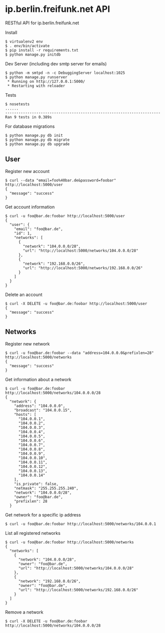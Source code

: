 ip.berlin.freifunk.net API
==========================

RESTful API for ip.berlin.freifunk.net

Install

    $ virtualenv2 env
    $ . env/bin/activate
    $ pip install -r requirements.txt
    $ python manage.py initdb


Dev Server (including dev smtp server for emails)

    $ python -m smtpd -n -c DebuggingServer localhost:1025
    $ python manage.py runserver
     * Running on http://127.0.0.1:5000/
     * Restarting with reloader


Tests

    $ nosetests
    ......
    ----------------------------------------------------------------------
    Ran 9 tests in 0.389s


For database migrations

    $ python manage.py db init
    $ python manage.py db migrate
    $ python manage.py db upgrade



User
----

Register new account

    $ curl --data "email=foo%40bar.de&password=foobar" http://localhost:5000/user
    {
      "message": "success"
    }


Get account information

    $ curl -u foo@bar.de:foobar http://localhost:5000/user
    {
      "user": {
        "email": "foo@bar.de",
        "id": 1,
        "networks": [
          {
            "network": "104.0.0.0/28",
            "url": "http://localhost:5000/networks/104.0.0.0/28"
          },
          {
            "network": "192.168.0.0/26",
            "url": "http://localhost:5000/networks/192.168.0.0/26"
          }
        ]
      }
    }


Delete an account

    $ curl -X DELETE -u foo@bar.de:foobar http://localhost:5000/user
    {
      "message": "success"
    }


Networks
--------

Register new network

    $ curl -u foo@bar.de:foobar --data "address=104.0.0.0&prefixlen=28" http://localhost:5000/networks
    {
      "message": "success"
    }


Get information about a network

    $ curl -u foo@bar.de:foobar http://localhost:5000/networks/104.0.0.0/28
    {
      "network": {
        "address": "104.0.0.0",
        "broadcast": "104.0.0.15",
        "hosts": [
          "104.0.0.1",
          "104.0.0.2",
          "104.0.0.3",
          "104.0.0.4",
          "104.0.0.5",
          "104.0.0.6",
          "104.0.0.7",
          "104.0.0.8",
          "104.0.0.9",
          "104.0.0.10",
          "104.0.0.11",
          "104.0.0.12",
          "104.0.0.13",
          "104.0.0.14"
        ],
        "is_private": false,
        "netmask": "255.255.255.240",
        "network": "104.0.0.0/28",
        "owner": "foo@bar.de",
        "prefixlen": 28
      }


Get network for a specific ip address

    $ curl -u foo@bar.de:foobar http://localhost:5000/networks/104.0.0.1


List all registered networks

    $ curl -u foo@bar.de:foobar http://localhost:5000/networks
    {
      "networks": [
        {
          "network": "104.0.0.0/28",
          "owner": "foo@bar.de",
          "url": "http://localhost:5000/networks/104.0.0.0/28"
        },
        {
          "network": "192.168.0.0/26",
          "owner": "foo@bar.de",
          "url": "http://localhost:5000/networks/192.168.0.0/26"
        }
      ]
    }


Remove a network

    $ curl -X DELETE -u foo@bar.de:foobar http://localhost:5000/networks/104.0.0.0/28
